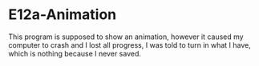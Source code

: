 # E12a-Animation

This program is supposed to show an animation, however it caused my computer to crash and I lost all progress, I was told to turn in what I have, which is nothing because I never saved.